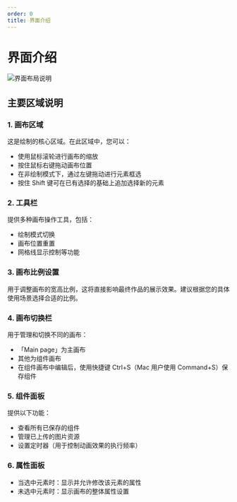 ```yaml
---
order: 0
title: 界面介绍
---
```


# 界面介绍

![界面布局说明](/assets/usage/ui-introduction.png)

## 主要区域说明

### 1. 画布区域
这是绘制的核心区域。在此区域中，您可以：
- 使用鼠标滚轮进行画布的缩放
- 按住鼠标右键拖动画布位置
- 在非绘制模式下，通过左键拖动进行元素框选
- 按住 Shift 键可在已有选择的基础上追加选择新的元素

### 2. 工具栏
提供多种画布操作工具，包括：
- 绘制模式切换
- 画布位置重置
- 网格线显示控制等功能

### 3. 画布比例设置
用于调整画布的宽高比例，这将直接影响最终作品的展示效果。建议根据您的具体使用场景选择合适的比例。

### 4. 画布切换栏
用于管理和切换不同的画布：
- 「Main page」为主画布
- 其他为组件画布
- 在组件画布中编辑后，使用快捷键 Ctrl+S（Mac 用户使用 Command+S）保存组件

### 5. 组件面板
提供以下功能：
- 查看所有已保存的组件
- 管理已上传的图片资源
- 设置定时器（用于控制动画效果的执行频率）

### 6. 属性面板
- 当选中元素时：显示并允许修改该元素的属性
- 未选中元素时：显示画布的整体属性设置